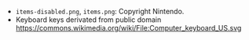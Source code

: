 - `items-disabled.png`, `items.png`: Copyright Nintendo.
- Keyboard keys derivated from public domain https://commons.wikimedia.org/wiki/File:Computer_keyboard_US.svg
